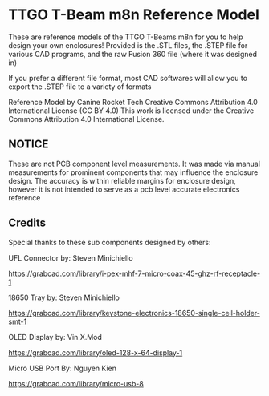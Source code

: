 
# TTGO T-Beam m8n Reference Model

These are reference models of the TTGO T-Beams m8n for you to help design your own enclosures!
Provided is the .STL files, the .STEP file for various CAD programs, and the raw Fusion 360 file
(where it was designed in)

If you prefer a different file format, most CAD softwares will allow you to export the .STEP file to a variety of formats

Reference Model by Canine Rocket Tech
Creative Commons Attribution 4.0 International License (CC BY 4.0) This work is licensed under the Creative Commons Attribution 4.0 International License.









## NOTICE

These are not PCB component level measurements. It was made via manual measurements for prominent 
components that may influence the enclosure design. The accuracy is within reliable margins
for enclosure design, however it is not intended to serve as a pcb level accurate electronics
reference



## Credits
Special thanks to these sub components designed by others:

UFL Connector by: Steven Minichiello

https://grabcad.com/library/i-pex-mhf-7-micro-coax-45-ghz-rf-receptacle-1


18650 Tray by: Steven Minichiello

https://grabcad.com/library/keystone-electronics-18650-single-cell-holder-smt-1


OLED Display by: Vin.X.Mod

https://grabcad.com/library/oled-128-x-64-display-1

Micro USB Port By: Nguyen Kien

https://grabcad.com/library/micro-usb-8
